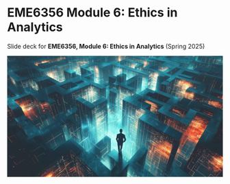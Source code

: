 # EME6356 Module 6: Ethics in Analytics

Slide deck for **EME6356, Module 6: Ethics in Analytics** (Spring 2025)

![](img/6-ethics.png)
